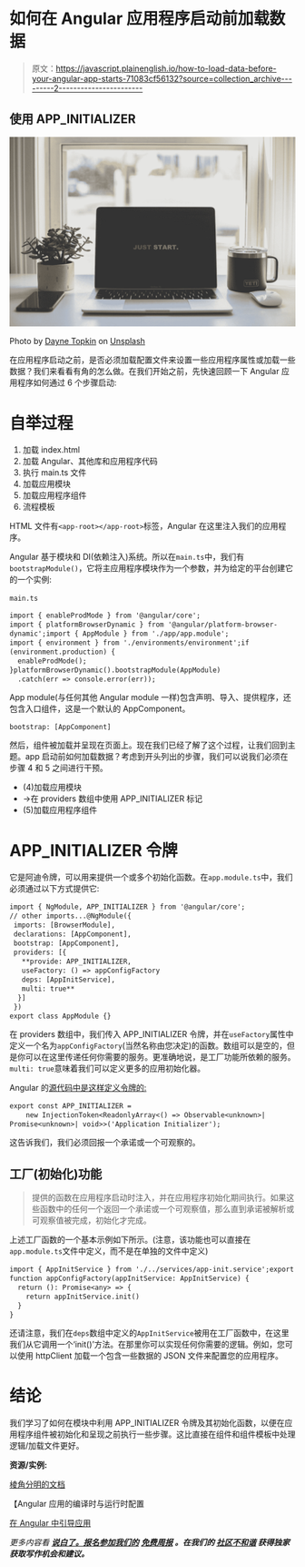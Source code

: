 # 如何在 Angular 应用程序启动前加载数据

> 原文：<https://javascript.plainenglish.io/how-to-load-data-before-your-angular-app-starts-71083cf56132?source=collection_archive---------2----------------------->

## 使用 APP_INITIALIZER

![](img/347df6f1fa807c9cc3d50d7d445dff77.png)

Photo by [Dayne Topkin](https://unsplash.com/@dtopkin1?utm_source=medium&utm_medium=referral) on [Unsplash](https://unsplash.com?utm_source=medium&utm_medium=referral)

在应用程序启动之前，是否必须加载配置文件来设置一些应用程序属性或加载一些数据？我们来看看有角的怎么做。在我们开始之前，先快速回顾一下 Angular 应用程序如何通过 6 个步骤启动:

# 自举过程

1.  加载 index.html
2.  加载 Angular、其他库和应用程序代码
3.  执行 main.ts 文件
4.  加载应用模块
5.  加载应用程序组件
6.  流程模板

HTML 文件有`<app-root></app-root>`标签，Angular 在这里注入我们的应用程序。

Angular 基于模块和 DI(依赖注入)系统。所以在`main.ts`中，我们有`bootstrapModule()`，它将主应用程序模块作为一个参数，并为给定的平台创建它的一个实例:

`main.ts`

```
import { enableProdMode } from '@angular/core';
import { platformBrowserDynamic } from '@angular/platform-browser-dynamic';import { AppModule } from './app/app.module';
import { environment } from './environments/environment';if (environment.production) {
  enableProdMode();
}platformBrowserDynamic().bootstrapModule(AppModule)
  .catch(err => console.error(err));
```

App module(与任何其他 Angular module 一样)包含声明、导入、提供程序，还包含入口组件，这是一个默认的 AppComponent。

```
bootstrap: [AppComponent]
```

然后，组件被加载并呈现在页面上。现在我们已经了解了这个过程，让我们回到主题。app 启动前如何加载数据？考虑到开头列出的步骤，我们可以说我们必须在步骤 4 和 5 之间进行干预。

*   (4)加载应用模块
*   →在 providers 数组中使用 APP_INITIALIZER 标记
*   (5)加载应用程序组件

# APP_INITIALIZER 令牌

它是阿迪令牌，可以用来提供一个或多个初始化函数。在`app.module.ts`中，我们必须通过以下方式提供它:

```
import { NgModule, APP_INITIALIZER } from '@angular/core';
// other imports...@NgModule({
 imports: [BrowserModule],
 declarations: [AppComponent],
 bootstrap: [AppComponent],
 providers: [{
   **provide: APP_INITIALIZER,
   useFactory: () => appConfigFactory
   deps: [AppInitService],
   multi: true**
  }]
 })
export class AppModule {}
```

在 providers 数组中，我们传入 APP_INITIALIZER 令牌，并在`useFactory`属性中定义一个名为`appConfigFactory`(当然名称由您决定)的函数。数组可以是空的，但是你可以在这里传递任何你需要的服务。更准确地说，是工厂功能所依赖的服务。`multi: true`意味着我们可以定义更多的应用初始化器。

Angular 的[源代码中是这样定义令牌的:](https://github.com/angular/angular/blob/13.2.0/packages/core/src/application_init.ts#L86-L87)

```
export const APP_INITIALIZER =
    new InjectionToken<ReadonlyArray<() => Observable<unknown>| Promise<unknown>| void>>('Application Initializer');
```

这告诉我们，我们必须回报一个承诺或一个可观察的。

## 工厂(初始化)功能

> 提供的函数在应用程序启动时注入，并在应用程序初始化期间执行。如果这些函数中的任何一个返回一个承诺或一个可观察值，那么直到承诺被解析或可观察值被完成，初始化才完成。

上述工厂函数的一个基本示例如下所示。(注意，该功能也可以直接在`app.module.ts`文件中定义，而不是在单独的文件中定义)

```
import { AppInitService } from './../services/app-init.service';export function appConfigFactory(appInitService: AppInitService) {
  return (): Promise<any> => {
    return appInitService.init()
  }
}
```

还请注意，我们在`deps`数组中定义的`AppInitService`被用在工厂函数中，在这里我们从它调用一个‘init()’方法。在那里你可以实现任何你需要的逻辑。例如，您可以使用 httpClient 加载一个包含一些数据的 JSON 文件来配置您的应用程序。

# 结论

我们学习了如何在模块中利用 APP_INITIALIZER 令牌及其初始化函数，以便在应用程序组件被初始化和呈现之前执行一些步骤。这比直接在组件和组件模板中处理逻辑/加载文件更好。

**资源/实例:**

[棱角分明的文档](https://angular.io/api/core/APP_INITIALIZER)

【Angular 应用的编译时与运行时配置

[在 Angular 中引导应用](https://www.pluralsight.com/guides/bootstrapping-an-application-in-angular)

*更多内容看* [***说白了。报名参加我们的***](http://plainenglish.io/) **[***免费周报***](http://newsletter.plainenglish.io/) *。在我们的* [***社区不和谐***](https://discord.gg/GtDtUAvyhW) *获得独家获取写作机会和建议。***